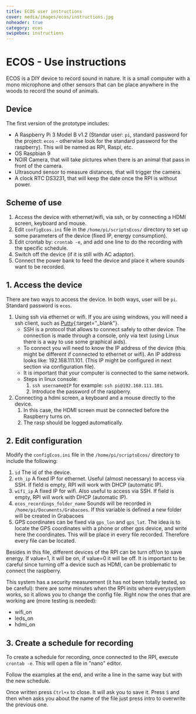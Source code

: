 ```yaml
---
title: ECOS user instructions
cover: media/images/ecos/instructions.jpg
noheader: true
category: ecos
swipebox: instructions
---
```

# ECOS - Use instructions
ECOS is a DIY device to record sound in nature. It is a small computer with a mono microphone and other sensors that can be place anywhere in the woods to record the sound of animals. 
## Device 
The first version of the prototype includes: 
  * A Raspberry Pi 3 Model B v1.2 (Standar user: `pi`, standard password for the project: `ecos` - otherwise look for the standard password for the raspberry). This will be named as RPI, Raspi, etc. 
  * OS Raspbian 9
  * NOIR Camera, that will take pictures when there is an animal that pass in front of the camera. 
  * Ultrasound sensor to measure distances, that will trigger the camera. 
  * A clock RTC DS3231, that will keep the date once the RPI is without power. 

## Scheme of use
1. Access the device with ethernet/wifi, via ssh, or by connecting a HDMI screen, keyboard and mouse. 
2. Edit `configEcos.ini` file in the `/home/pi/scriptsEcos/` directory to set up some parameters of the device (fixed IP, energy consumption).
3. Edit crontab by: `crontab -e`, and add one line to do the recording with the specific schedule. 
4. Switch off the device (if it is still with AC adaptor).
5. Connect the power bank to feed the device and place it where sounds want to be recorded. 

## 1. Access the device
There are two ways to access the device. In both ways, user will be `pi`. Standard password is `ecos`.
1. Using ssh via ethernet or wifi. If you are using windows, you will need a ssh client, such as [Putty](https://www.putty.org){:target="_blank"}.
   - SSH is a protocol that allows to connect safely to other device. The connection is made through a console, only via text (using Linux there is a way to use some graphical aids). 
   - To connect you will need to know the IP address of the device (this might be different if connected to ethernet or wifi). An IP address looks like: 192.168.111.101. (This IP might be configured in next section via configuration file).
   - It is important that your computer is connected to the same network. 
   - Steps in linux console: 
     1. `ssh username@IP` for example: `ssh pi@192.168.111.101`.
     2. Introduce the password of the raspberry. 
2. Connecting a hdmi screen, a keyboard and a mouse directly to the device.
   1. In this case, the HDMI screen must be connected before the Raspberry turns on.
   2. The rasp should be logged automatically.

## 2. Edit configuration
Modify the `configEcos.ini` file in the `/home/pi/scriptsEcos/` directory to include the following:
1. `id` The id of the device.
2. `eth_ip` A fixed IP for ethernet. Useful (almost necessary) to access via SSH. If field is empty, RPI will work with DHCP (automatic IP).
3. `wifi_ip` A fixed IP for wifi.  Also useful to access via SSH. If field is empty, RPI will work with DHCP (automatic IP).
4. `ecos_recordings_folder_name` Sounds will be recorded in `/home/pi/Documents/Grabacoes`. If this variable is defined a new folder will be created in Grabacoes 
5. GPS coordinates can be fixed via `gps_lon` and `gps_lat`. The idea is to locate the GPS coordinates with a phone or other gps device, and write here the coordinates. This will be place in every file recorded. Therefore every file can be located. 

Besides in this file, different devices of the RPI can be turn off/on to save energy. If value=1, it will be on, if value=0 it will be off. It is important to be careful since turning off a device such as HDMI, can be problematic to connect the raspberry. 

This system has a security measurement (it has not been totally tested, so be careful): there are some minutes when the RPI inits where everysystem works, so it allows you to change the config file. Right now the ones that are working are (more testing is needed):
  * wifi_on
  * leds_on
  * hdmi_on

## 3. Create a schedule for recording
To create a schedule for recording, once connected to the RPI, execute `crontab -e`. This will open a file in "nano" editor. 

Follow the examples at the end, and write a line in the same way but with the new schedule. 

Once written press `Ctrl+x` to close. It will ask you to save it. Press `S` and then when asks you about the name of the file just press intro to overwrite the previous one. 
